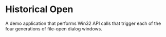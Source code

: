 # Historical Open

A demo application that performs Win32 API calls that trigger each of the
four generations of file-open dialog windows.
